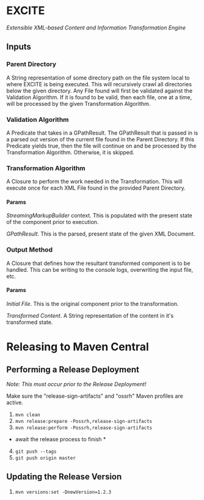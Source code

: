# EXCITE
*Extensible XML-based Content and Information Transformation Engine*

## Inputs

### Parent Directory
A String representation of some directory path on the file 
    system local to where EXCITE is being executed. This will recursively crawl 
    all directories below the given directory. 
    Any File found will first be validated against the Validation Algorithm.
    If it is found to be valid, then each file, one at a time, will 
    be processed by the given Transformation Algorithm.

### Validation Algorithm
A Predicate that takes in a GPathResult. The GPathResult that is passed
    in is a parsed out version of the current file found in the Parent Directory.
    If this Predicate yields true, then the file will continue on and be processed by the
    Transformation Algorithm. Otherwise, it is skipped.

### Transformation Algorithm
A Closure to perform the work needed in the Transformation. 
    This will execute once for each XML File found in the 
    provided Parent Directory.

#### Params
*StreamingMarkupBuilder* context. This is 
    populated with the present state of the component prior
    to execution.

*GPathResult*. This is the parsed, present state of the given 
    XML Document.
    
### Output Method
A Closure that defines how the resultant transformed component is to be handled. 
    This can be writing to the console logs, overwriting the input file, etc.

#### Params
*Initial File*. This is the original component prior to the transformation.

*Transformed Content*. A String representation of the content in it's transformed state.

# Releasing to Maven Central
## Performing a Release Deployment
*Note: This must occur prior to the Release Deployment!*

Make sure the "release-sign-artifacts" and "ossrh" 
    Maven profiles are active.

1) `mvn clean`
2) `mvn release:prepare -Possrh,release-sign-artifacts`
3) `mvn release:perform -Possrh,release-sign-artifacts`

* await the release process to finish *

4) `git push --tags`
5) `git push origin master`

## Updating the Release Version
1) `mvn versions:set -DnewVersion=1.2.3`